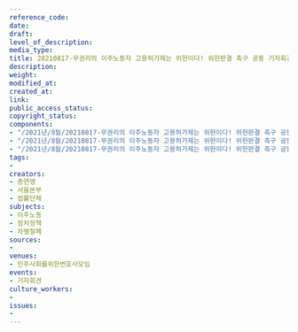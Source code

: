 ```yaml
---
reference_code: 
date: 
draft: 
level_of_description: 
media_type: 
title: 20210817-무권리의 이주노동자 고용허가제는 위헌이다! 위헌판결 촉구 공동 기자회견
description: 
weight: 
modified_at: 
created_at: 
link: 
public_access_status: 
copyright_status: 
components:
- "/2021년/8월/20210817-무권리의 이주노동자 고용허가제는 위헌이다! 위헌판결 촉구 공동 기자회견/403888_60655_5331.jpg"
- "/2021년/8월/20210817-무권리의 이주노동자 고용허가제는 위헌이다! 위헌판결 촉구 공동 기자회견/403888_60652_4449.jpg"
- "/2021년/8월/20210817-무권리의 이주노동자 고용허가제는 위헌이다! 위헌판결 촉구 공동 기자회견/403888_60653_4842.jpg"
tags:
- 
creators:
- 총연맹
- 서울본부
- 법률단체
subjects:
- 이주노동
- 정치정책
- 차별철폐
sources:
- 
venues:
- 민주사회를위한변호사모임
events:
- 기자회견
culture_workers:
- 
issues:
- 
---
```

